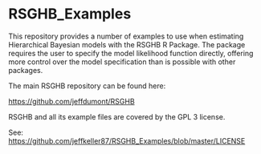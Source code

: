 # RSGHB_Examples
This repository provides a number of examples to use when estimating Hierarchical Bayesian models with the RSGHB R Package. The package requires the user to specify the model likelihood function directly, offering more control over the model specification than is possible with other packages.

The main RSGHB repository can be found here:

https://github.com/jeffdumont/RSGHB

RSGHB and all its example files are covered by the GPL 3 license.

See: https://github.com/jeffkeller87/RSGHB_Examples/blob/master/LICENSE
